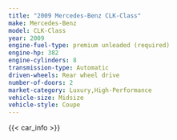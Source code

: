 ```yaml
---
title: "2009 Mercedes-Benz CLK-Class"
make: Mercedes-Benz
model: CLK-Class
year: 2009
engine-fuel-type: premium unleaded (required)
engine-hp: 382
engine-cylinders: 8
transmission-type: Automatic
driven-wheels: Rear wheel drive
number-of-doors: 2
market-category: Luxury,High-Performance
vehicle-size: Midsize
vehicle-style: Coupe
---
```


{{< car_info >}}

